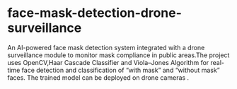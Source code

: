 # face-mask-detection-drone-surveillance
An AI-powered face mask detection system integrated with a drone surveillance module to monitor mask compliance in public areas.The project uses OpenCV,Haar Cascade Classifier and Viola–Jones Algorithm for real-time face detection and classification of “with mask” and “without mask” faces. The trained model can be deployed on drone cameras .
